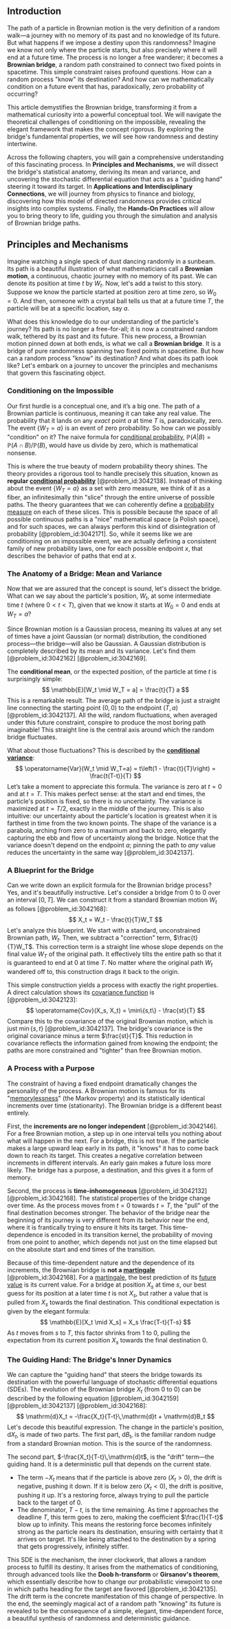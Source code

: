 ## Introduction
The path of a particle in Brownian motion is the very definition of a random walk—a journey with no memory of its past and no knowledge of its future. But what happens if we impose a destiny upon this randomness? Imagine we know not only where the particle starts, but also precisely where it will end at a future time. The process is no longer a free wanderer; it becomes a **Brownian bridge**, a random path constrained to connect two fixed points in spacetime. This simple constraint raises profound questions. How can a random process "know" its destination? And how can we mathematically condition on a future event that has, paradoxically, zero probability of occurring?

This article demystifies the Brownian bridge, transforming it from a mathematical curiosity into a powerful conceptual tool. We will navigate the theoretical challenges of conditioning on the impossible, revealing the elegant framework that makes the concept rigorous. By exploring the bridge's fundamental properties, we will see how randomness and destiny intertwine.

Across the following chapters, you will gain a comprehensive understanding of this fascinating process. In **Principles and Mechanisms**, we will dissect the bridge's statistical anatomy, deriving its mean and variance, and uncovering the stochastic differential equation that acts as a "guiding hand" steering it toward its target. In **Applications and Interdisciplinary Connections**, we will journey from physics to finance and biology, discovering how this model of directed randomness provides critical insights into complex systems. Finally, the **Hands-On Practices** will allow you to bring theory to life, guiding you through the simulation and analysis of Brownian bridge paths.

## Principles and Mechanisms

Imagine watching a single speck of dust dancing randomly in a sunbeam. Its path is a beautiful illustration of what mathematicians call a **Brownian motion**, a continuous, chaotic journey with no memory of its past. We can denote its position at time $t$ by $W_t$. Now, let's add a twist to this story. Suppose we know the particle started at position zero at time zero, so $W_0=0$. And then, someone with a crystal ball tells us that at a future time $T$, the particle will be at a specific location, say $a$.

What does this knowledge do to our understanding of the particle's journey? Its path is no longer a free-for-all; it is now a constrained random walk, tethered by its past and its future. This new process, a Brownian motion pinned down at both ends, is what we call a **Brownian bridge**. It is a bridge of pure randomness spanning two fixed points in spacetime. But how can a random process "know" its destination? And what does its path look like? Let's embark on a journey to uncover the principles and mechanisms that govern this fascinating object.

### Conditioning on the Impossible

Our first hurdle is a conceptual one, and it’s a big one. The path of a Brownian particle is continuous, meaning it can take any real value. The probability that it lands on any *exact* point $a$ at time $T$ is, paradoxically, zero. The event $\{W_T=a\}$ is an event of zero probability. So how can we possibly "condition" on it? The naive formula for [conditional probability](@article_id:150519), $\mathbb{P}(A|B) = \mathbb{P}(A \cap B) / \mathbb{P}(B)$, would have us divide by zero, which is mathematical nonsense.

This is where the true beauty of modern probability theory shines. The theory provides a rigorous tool to handle precisely this situation, known as **regular [conditional probability](@article_id:150519)** [@problem_id:3042138]. Instead of thinking about the event $\{W_T=a\}$ as a set with zero measure, we think of it as a fiber, an infinitesimally thin "slice" through the entire universe of possible paths. The theory guarantees that we can coherently define a [probability measure](@article_id:190928) on each of these slices. This is possible because the space of all possible continuous paths is a "nice" mathematical space (a Polish space), and for such spaces, we can always perform this kind of disintegration of probability [@problem_id:3042171]. So, while it seems like we are conditioning on an impossible event, we are actually defining a consistent family of new probability laws, one for each possible endpoint $x$, that describes the behavior of paths that end at $x$.

### The Anatomy of a Bridge: Mean and Variance

Now that we are assured that the concept is sound, let's dissect the bridge. What can we say about the particle's position, $W_t$, at some intermediate time $t$ (where $0 < t < T$), given that we know it starts at $W_0=0$ and ends at $W_T=a$?

Since Brownian motion is a Gaussian process, meaning its values at any set of times have a joint Gaussian (or normal) distribution, the conditioned process—the bridge—will also be Gaussian. A Gaussian distribution is completely described by its mean and its variance. Let's find them [@problem_id:3042162] [@problem_id:3042169].

The **conditional mean**, or the expected position, of the particle at time $t$ is surprisingly simple:
$$
\mathbb{E}[W_t \mid W_T = a] = \frac{t}{T} a
$$
This is a remarkable result. The average path of the bridge is just a straight line connecting the starting point $(0,0)$ to the endpoint $(T,a)$ [@problem_id:3042137]. All the wild, random fluctuations, when averaged under this future constraint, conspire to produce the most boring path imaginable! This straight line is the central axis around which the random bridge fluctuates.

What about those fluctuations? This is described by the **[conditional variance](@article_id:183309)**:
$$
\operatorname{Var}(W_t \mid W_T=a) = t\left(1 - \frac{t}{T}\right) = \frac{t(T-t)}{T}
$$
Let’s take a moment to appreciate this formula. The variance is zero at $t=0$ and at $t=T$. This makes perfect sense: at the start and end times, the particle's position is fixed, so there is no uncertainty. The variance is maximized at $t=T/2$, exactly in the middle of the journey. This is also intuitive: our uncertainty about the particle's location is greatest when it is farthest in time from the two known points. The shape of the variance is a parabola, arching from zero to a maximum and back to zero, elegantly capturing the ebb and flow of uncertainty along the bridge. Notice that the variance doesn't depend on the endpoint $a$; pinning the path to *any* value reduces the uncertainty in the same way [@problem_id:3042137].

### A Blueprint for the Bridge

Can we write down an explicit formula for the Brownian bridge process? Yes, and it's beautifully instructive. Let's consider a bridge from $0$ to $0$ over an interval $[0,T]$. We can construct it from a standard Brownian motion $W_t$ as follows [@problem_id:3042168]:
$$
X_t = W_t - \frac{t}{T}W_T
$$
Let's analyze this blueprint. We start with a standard, unconstrained Brownian path, $W_t$. Then, we subtract a "correction" term, $\frac{t}{T}W_T$. This correction term is a straight line whose slope depends on the final value $W_T$ of the original path. It effectively tilts the entire path so that it is guaranteed to end at $0$ at time $T$. No matter where the original path $W_t$ wandered off to, this construction drags it back to the origin.

This simple construction yields a process with exactly the right properties. A direct calculation shows its [covariance function](@article_id:264537) is [@problem_id:3042123]:
$$
\operatorname{Cov}(X_s, X_t) = \min\{s,t\} - \frac{st}{T}
$$
Compare this to the covariance of the original Brownian motion, which is just $\min\{s,t\}$ [@problem_id:3042137]. The bridge's covariance is the original covariance minus a term $\frac{st}{T}$. This reduction in covariance reflects the information gained from knowing the endpoint; the paths are more constrained and "tighter" than free Brownian motion.

### A Process with a Purpose

The constraint of having a fixed endpoint dramatically changes the personality of the process. A Brownian motion is famous for its "[memorylessness](@article_id:268056)" (the Markov property) and its statistically identical increments over time (stationarity). The Brownian bridge is a different beast entirely.

First, the **increments are no longer independent** [@problem_id:3042146]. For a free Brownian motion, a step up in one interval tells you nothing about what will happen in the next. For a bridge, this is not true. If the particle makes a large upward leap early in its path, it "knows" it has to come back down to reach its target. This creates a negative correlation between increments in different intervals. An early gain makes a future loss more likely. The bridge has a purpose, a destination, and this gives it a form of memory.

Second, the process is **time-inhomogeneous** [@problem_id:3042132] [@problem_id:3042168]. The statistical properties of the bridge change over time. As the process moves from $t=0$ towards $t=T$, the "pull" of the final destination becomes stronger. The behavior of the bridge near the beginning of its journey is very different from its behavior near the end, where it is frantically trying to ensure it hits its target. This time-dependence is encoded in its transition kernel, the probability of moving from one point to another, which depends not just on the time elapsed but on the absolute start and end times of the transition.

Because of this time-dependent nature and the dependence of its increments, the Brownian bridge is **not a [martingale](@article_id:145542)** [@problem_id:3042168]. For a [martingale](@article_id:145542), the best prediction of its [future value](@article_id:140524) is its current value. For a bridge at position $X_s$ at time $s$, our best guess for its position at a later time $t$ is not $X_s$, but rather a value that is pulled from $X_s$ towards the final destination. This conditional expectation is given by the elegant formula:
$$
\mathbb{E}[X_t \mid X_s] = X_s \frac{T-t}{T-s}
$$
As $t$ moves from $s$ to $T$, this factor shrinks from $1$ to $0$, pulling the expectation from its current position $X_s$ towards the final destination $0$.

### The Guiding Hand: The Bridge's Inner Dynamics

We can capture the "guiding hand" that steers the bridge towards its destination with the powerful language of stochastic differential equations (SDEs). The evolution of the Brownian bridge $X_t$ (from 0 to 0) can be described by the following equation [@problem_id:3042159] [@problem_id:3042137] [@problem_id:3042168]:
$$
\mathrm{d}X_t = -\frac{X_t}{T-t}\,\mathrm{d}t + \mathrm{d}B_t
$$
Let's decode this beautiful expression. The change in the particle's position, $\mathrm{d}X_t$, is made of two parts. The first part, $\mathrm{d}B_t$, is the familiar random nudge from a standard Brownian motion. This is the source of the randomness.

The second part, $-\frac{X_t}{T-t}\,\mathrm{d}t$, is the "drift" term—the guiding hand. It is a deterministic pull that depends on the current state.
*   The term $-X_t$ means that if the particle is above zero ($X_t > 0$), the drift is negative, pushing it down. If it is below zero ($X_t < 0$), the drift is positive, pushing it up. It's a restoring force, always trying to pull the particle back to the target of $0$.
*   The denominator, $T-t$, is the time remaining. As time $t$ approaches the deadline $T$, this term goes to zero, making the coefficient $\frac{1}{T-t}$ blow up to infinity. This means the restoring force becomes infinitely strong as the particle nears its destination, ensuring with certainty that it arrives on target. It's like being attached to the destination by a spring that gets progressively, infinitely stiffer.

This SDE is the mechanism, the inner clockwork, that allows a random process to fulfill its destiny. It arises from the mathematics of conditioning, through advanced tools like the **Doob h-transform** or **Girsanov's theorem**, which essentially describe how to change our probabilistic viewpoint to one in which paths heading for the target are favored [@problem_id:3042135]. The drift term is the concrete manifestation of this change of perspective. In the end, the seemingly magical act of a random path "knowing" its future is revealed to be the consequence of a simple, elegant, time-dependent force, a beautiful synthesis of randomness and deterministic guidance.